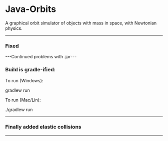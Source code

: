 # Java-Orbits

A graphical orbit simulator of objects with mass in space, with Newtonian physics.

--------------

### Fixed 

---Continued problems with .jar---

### Build is gradle-ified:

To run (Windows):

  gradlew run

To run (Mac/Lin):

 ./gradlew run
 
--------------

### Finally added elastic collisions

--------------